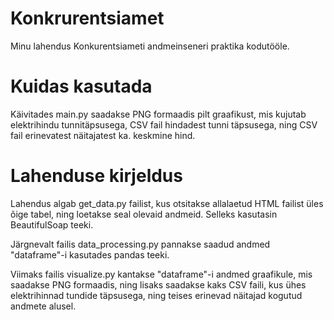 # Konkrurentsiamet
Minu lahendus Konkurentsiameti andmeinseneri praktika kodutööle.

# Kuidas kasutada
Käivitades main.py saadakse PNG formaadis pilt graafikust, mis kujutab elektrihindu tunnitäpsusega, CSV fail hindadest tunni täpsusega, ning CSV fail erinevatest näitajatest ka. keskmine hind.

# Lahenduse kirjeldus
Lahendus algab get_data.py failist, kus otsitakse allalaetud HTML failist üles õige tabel, ning loetakse seal olevaid andmeid. Selleks kasutasin BeautifulSoap teeki.

Järgnevalt failis data_processing.py pannakse saadud andmed "dataframe"-i kasutades pandas teeki.

Viimaks failis visualize.py kantakse "dataframe"-i andmed graafikule, mis saadakse PNG formaadis, ning lisaks saadakse kaks CSV faili, kus ühes elektrihinnad tundide täpsusega, ning teises erinevad näitajad kogutud andmete alusel.

